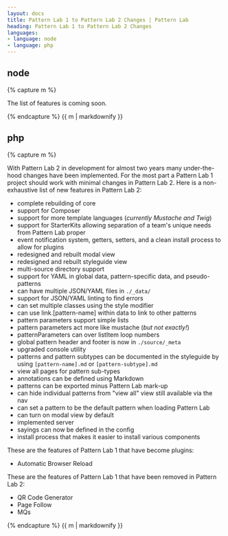 ```yaml
---
layout: docs
title: Pattern Lab 1 to Pattern Lab 2 Changes | Pattern Lab
heading: Pattern Lab 1 to Pattern Lab 2 Changes
languages:
- language: node
- language: php
---
```


<!--- start node-->

<div class="tabs__panel" id="node">
<h2 class="language-title">node</h2>

{% capture m %}


The list of features is coming soon.

{% endcapture %}
{{ m | markdownify }}

</div>
<!--- end node -->

<!--- start php -->

<div class="tabs__panel" id="php">
<h2 class="language-title">php</h2>

{% capture m %}

With Pattern Lab 2 in development for almost two years many under-the-hood changes have been implemented. For the most part a Pattern Lab 1 project should work with minimal changes in Pattern Lab 2. Here is a non-exhaustive list of new features in Pattern Lab 2:

* complete rebuilding of core
* support for Composer
* support for more template languages (_currently Mustache and Twig_)
* support for StarterKits allowing separation of a team's unique needs from Pattern Lab proper
* event notification system, getters, setters, and a clean install process to allow for plugins
* redesigned and rebuilt modal view
* redesigned and rebuilt styleguide view
* multi-source directory support
* support for YAML in global data, pattern-specific data, and pseudo-patterns
* can have multiple JSON/YAML files in `./_data/`
* support for JSON/YAML linting to find errors
* can set multiple classes using the style modifier
* can use link.[pattern-name] within data to link to other patterns
* pattern parameters support simple lists
* pattern parameters act more like mustache (_but not exactly!_)
* patternParameters can over listItem loop numbers
* global pattern header and footer is now in `./source/_meta`
* upgraded console utility
* patterns and pattern subtypes can be documented in the styleguide by using `[pattern-name].md` or `[pattern-subtype].md`
* view all pages for pattern sub-types
* annotations can be defined using Markdown
* patterns can be exported minus Pattern Lab mark-up
* can hide individual patterns from "view all" view still available via the nav
* can set a pattern to be the default pattern when loading Pattern Lab
* can turn on modal view by default
* implemented server
* sayings can now be defined in the config
* install process that makes it easier to install various components

These are the features of Pattern Lab 1 that have become plugins:

* Automatic Browser Reload

These are the features of Pattern Lab 1 that have been removed in Pattern Lab 2:

* QR Code Generator
* Page Follow
* MQs

{% endcapture %}
{{ m | markdownify }}

</div>

<!--- end php -->

